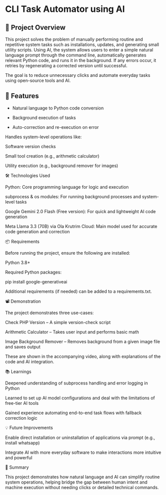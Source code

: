 # CLI Task Automator using AI

## 🧠 Project Overview

This project solves the problem of manually performing routine and repetitive system tasks such as installations, updates, and generating small utility scripts. Using AI, the system allows users to enter a simple natural language prompt through the command line, automatically generates relevant Python code, and runs it in the background. If any errors occur, it retries by regenerating a corrected version until successful.

The goal is to reduce unnecessary clicks and automate everyday tasks using open-source tools and AI.


## 🚀 Features

- Natural language to Python code conversion

- Background execution of tasks

- Auto-correction and re-execution on error

Handles system-level operations like:

Software version checks

Small tool creation (e.g., arithmetic calculator)

Utility execution (e.g., background remover for images)

🛠️ Technologies Used

Python: Core programming language for logic and execution

subprocess & os modules: For running background processes and system-level tasks

Google Gemini 2.0 Flash (Free version): For quick and lightweight AI code generation

Meta Llama 3.3 (70B) via Ola Krutrim Cloud: Main model used for accurate code generation and correction

📦 Requirements

Before running the project, ensure the following are installed:

Python 3.8+

Required Python packages:

pip install google-generativeai

Additional requirements (if needed) can be added to a requirements.txt.

📽️ Demonstration

The project demonstrates three use-cases:

Check PHP Version – A simple version-check script

Arithmetic Calculator – Takes user input and performs basic math

Image Background Remover – Removes background from a given image file and saves output

These are shown in the accompanying video, along with explanations of the code and AI integration.

📚 Learnings

Deepened understanding of subprocess handling and error logging in Python

Learned to set up AI model configurations and deal with the limitations of free-tier AI tools

Gained experience automating end-to-end task flows with fallback correction logic

💡 Future Improvements

Enable direct installation or uninstallation of applications via prompt (e.g., install whatsapp)

Integrate AI with more everyday software to make interactions more intuitive and powerful

📄 Summary

This project demonstrates how natural language and AI can simplify routine system operations, helping bridge the gap between human intent and machine execution without needing clicks or detailed technical commands.

